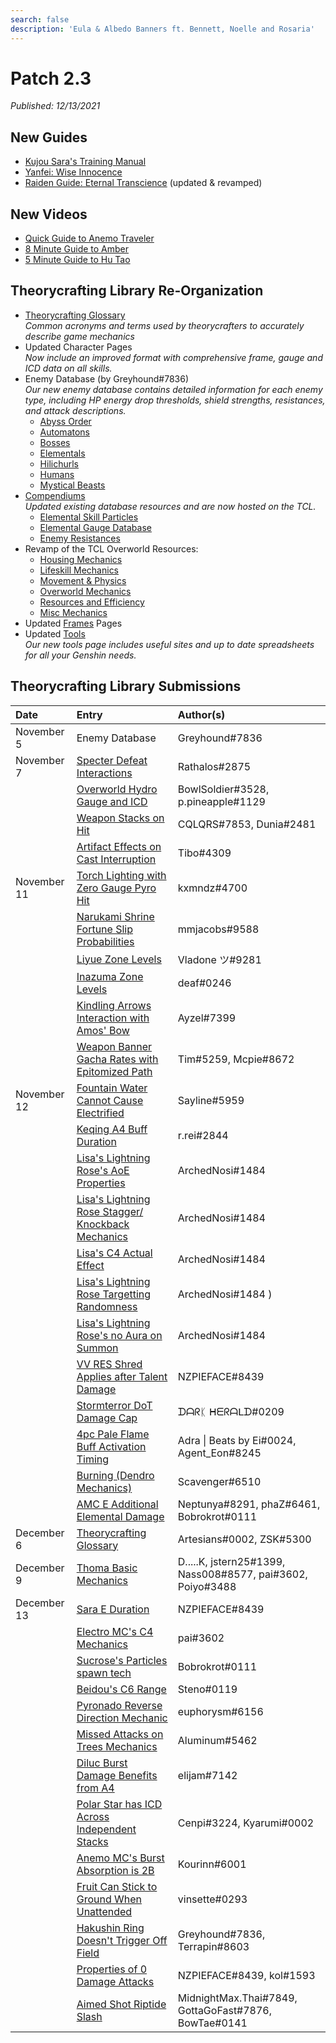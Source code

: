 ```yaml
---
search: false
description: 'Eula & Albedo Banners ft. Bennett, Noelle and Rosaria'
---
```


# Patch 2.3
*Published: 12/13/2021*

## New Guides
* [Kujou Sara's Training Manual](https://keqingmains.com/sara/)
* [Yanfei: Wise Innocence](https://keqingmains.com/yanfei/)
* [Raiden Guide: Eternal Transcience](https://keqingmains.com/raiden/) (updated & revamped)

## New Videos
* [Quick Guide to Anemo Traveler](https://www.youtube.com/watch?v=H4Y6y7JJsvM&t=20s)
* [8 Minute Guide to Amber](https://www.youtube.com/watch?v=QW40leHPgJ8)
* [5 Minute Guide to Hu Tao](https://www.youtube.com/watch?v=l6YJTXkgXdM)

## Theorycrafting Library Re-Organization

* [Theorycrafting Glossary](../theorycrafting.md)  
*Common acronyms and terms used by theorycrafters to accurately describe game mechanics*
* Updated Character Pages  
*Now include an improved format with comprehensive frame, gauge and ICD data on all skills.*
* Enemy Database (by Greyhound\#7836)  
*Our new enemy database contains detailed information for each enemy type, including HP energy drop thresholds, shield strengths, resistances, and attack descriptions.*
  * [Abyss Order](../enemy-data/abyss-order.md)
  * [Automatons](../enemy-data/automatons.md)
  * [Bosses](../enemy-data/bosses.md)
  * [Elementals](../enemy-data/elementals.md)
  * [Hilichurls](../enemy-data/hilichurls.md)
  * [Humans](../enemy-data/humans.md)
  * [Mystical Beasts](../enemy-data/mystical-beasts.md)
* [Compendiums](../resources/compendiums.md)  
*Updated existing database resources and are now hosted on the TCL.*
  * [Elemental Skill Particles](../resources/compendiums/elemental-skill-particles.md)
  * [Elemental Gauge Database](../resources/compendiums/elemental-gauges.md)
  * [Enemy Resistances](../resources/compendiums/enemy-resistances.md)
* Revamp of the TCL Overworld Resources:
  * [Housing Mechanics](../general-mechanics/housing.md)
  * [Lifeskill Mechanics](../general-mechanics/lifeskills.md)
  * [Movement & Physics](../general-mechanics/movement-and-physics.md)
  * [Overworld Mechanics](../general-mechanics/overworld.md)
  * [Resources and Efficiency](../general-mechanics/resources-and-efficiency.md)
  * [Misc Mechanics](../general-mechanics/miscellaneous-entries.md)
* Updated [Frames](../combat-mechanics/frames.md) Pages
* Updated [Tools](../resources/tools.md)  
*Our new tools page includes useful sites and up to date spreadsheets for all your Genshin needs.*



## Theorycrafting Library Submissions

| Date | Entry | Author\(s\) |
| :--- | :--- | :--- |
| November 5 | Enemy Database | Greyhound\#7836 |
| November 7 | [Specter Defeat Interactions](../evidence/combat-mechanics/enemy-mechanics/enemy-interactions.md#specter-defeat-interaction) | Rathalos#2875 
| | [Overworld Hydro Gauge and ICD](../evidence/general-mechanics/overworld.md#overworld-hydro-gauge-and-icd) | BowlSoldier\#3528, p.pineapple\#1129 |
| | [Weapon Stacks on Hit](../evidence/equipment/weapons.md#weapon-stacks-on-hit) | CQLQRS\#7853, Dunia\#2481 |
| | [Artifact Effects on Cast Interruption](../evidence/equipment/artifacts.md#artifact-effects-on-cast-interruption) | Tibo\#4309 |
| November 11 | [Torch Lighting with Zero Gauge Pyro Hit](../evidence/general-mechanics/overworld.md#torch-lighting-with-zero-gauge-pyro-hits) | kxmndz\#4700 |
| | [Narukami Shrine Fortune Slip Probabilities](../evidence/general-mechanics/miscellaneous-entries.md#narukami-shrine-fortune-slip-probabilities) | mmjacobs\#9588 |
| | [Liyue Zone Levels](../evidence/general-mechanics/overworld.md#liyue) | Vladone ツ\#9281 |
| | [Inazuma Zone Levels](../evidence/general-mechanics/overworld.md#inazuma) | deaf\#0246 |
| | [Kindling Arrows Interaction with Amos' Bow](../evidence/characters/yoimiya.md#kindling-arrows-interaction-with-amos-bow) | Ayzel\#7399 |
| | [Weapon Banner Gacha Rates with Epitomized Path](../evidence/general-mechanics/gacha.md#weapon-banner-gacha-rates-with-epitomized-path) | Tim\#5259, Mcpie\#8672 |
| November 12 | [Fountain Water Cannot Cause Electrified](../evidence/general-mechanics/overworld.md#fountain-water-cannot-cause-electrified) | Sayline\#5959 |
| | [Keqing A4 Buff Duration](../evidence/characters/electro/keqing.md#a4-crit-rate-and-er-buff-duration) | r.rei\#2844 |
| | [Lisa's Lightning Rose's AoE Properties](../evidence/characters/electro/lisa.md#lightning-rose-has-limited-quadratic-properties-and-impact-aoe) | ArchedNosi\#1484 |
| | [Lisa's Lightning Rose Stagger/<br />Knockback Mechanics](../evidence/characters/electro/lisa.md#lisas-lightning-rose-stagger-knockback-mechanics) | ArchedNosi\#1484 |
| | [Lisa's C4 Actual Effect](../evidence/characters/electro/lisa.md#c4-description-and-actual-effects-are-miscommunicated) | ArchedNosi\#1484 |
| | [Lisa's Lightning Rose Targetting Randomness](../evidence/characters/electro/lisa.md#lisas-lightning-rose-is-random-when-targeting-entities-+-total-count) | ArchedNosi\#1484 )
| | [Lisa's Lightning Rose's no Aura on Summon](../evidence/characters/electro/lisa.md#lightning-roses-initial-summon-damage-does-not-apply-electro-aura) | ArchedNosi\#1484 |
| | [VV RES Shred Applies after Talent Damage](../evidence/equipment/artifacts.md#vv-res-shred-applies-after-talent-damage) | NZPIEFACE\#8439 |
| | [Stormterror DoT Damage Cap](../evidence/combat-mechanics/enemy-mechanics/enemy-interactions.md#stormterror-dot-damage-cap) | ᗪᗩᖇᛕ ᕼᗴᖇᗩᒪᗪ\#0209 |
| | [4pc Pale Flame Buff Activation Timing](../evidence/equipment/artifacts.md#4pc-pale-flame-buff-activation-timing) | Adra \| Beats by Ei\#0024, Agent_Eon\#8245 |
| | [Burning \(Dendro Mechanics\)](../evidence/combat-mechanics/elemental-effects/transformative-reactions.md#burning) | Scavenger\#6510 |
| | [AMC E Additional Elemental Damage](../evidence/characters/anemo/traveler-anemo.md#amc-e-additional-elemental-damage) | Neptunya\#8291, phaZ\#6461, Bobrokrot\#0111 |
| December 6 | [Theorycrafting Glossary](../theorycrafting.md) | Artesians\#0002, ZSK\#5300 |
| December 9 | [Thoma Basic Mechanics](../evidence/characters/pyro/thoma.md#basic-thoma-mechanics) | D.....K, jstern25\#1399, Nass008\#8577, pai\#3602, Poiyo\#3488
| December 13 | [Sara E Duration](../evidence/characters/electro/sara.md#skill-mechanics-1) | NZPIEFACE\#8439 |
| | [Electro MC's C4 Mechanics](../evidence/characters/electro/traveler-electro.md#c4-fickle-cloudstrike) | pai\#3602 |
| | [Sucrose's Particles spawn tech](../evidence/characters/anemo/sucrose.md#sucroses-particles-spawn-on-the-direction-shes-facing) | Bobrokrot\#0111 |
| | [Beidou's C6 Range](../evidence/characters/electro/beidou.md#beidous-c6-range-is-extremely-short) | Steno\#0119 |
| | [Pyronado Reverse Direction Mechanic](../evidence/characters/pyro/xiangling.md#pyronado-reverse-direction-mechanic) | euphorysm\#6156 |
| | [Missed Attacks on Trees Mechanics](../evidence/general-mechanics/resources-and-efficiency.md#missed-attacks-still-mark-trees-for-unholy-harvesting) | Aluminum\#5462 |
| | [Diluc Burst Damage Benefits from A4](../evidence/characters/pyro/diluc.md#diluc-burst-damage-benefits-from-a4) | elijam\#7142 |
| | [Polar Star has ICD Across Independent Stacks](../evidence/equipment/weapons.md#polar-star-has-icd-across-independent-stacks) | Cenpi\#3224, Kyarumi\#0002 |
| | [Anemo MC's Burst Absorption is 2B](../evidence/characters/anemo/traveler-anemo.md#anemo-mcs-burst-absorption-is-2b) | Kourinn\#6001 |
| | [Fruit Can Stick to Ground When Unattended](../evidence/general-mechanics/miscellaneous-entries.md#fruit-can-stick-to-ground-when-left-unattended) | vinsette\#0293 |
| | [Hakushin Ring Doesn't Trigger Off Field](../evidence/equipment/weapons.md#hakushin-ring-doesnt-trigger-off-field) | Greyhound\#7836, Terrapin\#8603 | 
| | [Properties of 0 Damage Attacks](../evidence/combat-mechanics/damage/other/zero-damage-attacks.md#properties-of-0-damage-attacks) | NZPIEFACE\#8439, kol\#1593 |
| | [Aimed Shot Riptide Slash](../evidence/characters/hydro/tartaglia.md#aimed-shot-riptide-slash) | MidnightMax.Thai\#7849, GottaGoFast\#7876, BowTae\#0141 | 